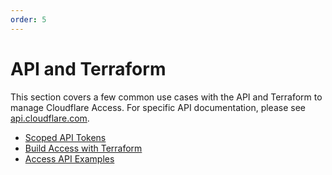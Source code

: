 ```yaml
---
order: 5
---
```


# API and Terraform

This section covers a few common use cases with the API and Terraform to manage Cloudflare Access. For specific API documentation, please see [api.cloudflare.com](https://api.cloudflare.com/).

* [Scoped API Tokens](/api-and-terraform/scoped-api-tokens/)
* [Build Access with Terraform](/api-and-terraform/access-with-terraform/)
* [Access API Examples](/api-and-terraform/rule-api-examples/)